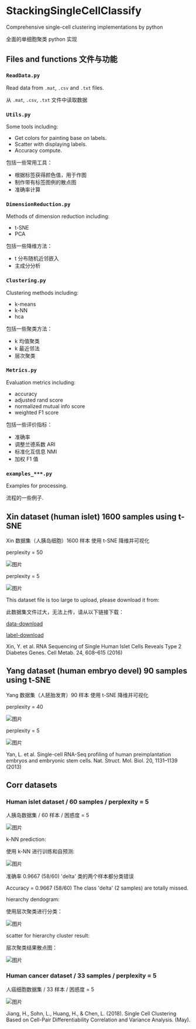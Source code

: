 # StackingSingleCellClassify

Comprehensive single-cell clustering implementations by python

全面的单细胞聚类 python 实现

## Files and functions 文件与功能

### `ReadData.py`

Read data from `.mat`, `.csv` and `.txt` files.

从 `.mat`, `.csv`, `.txt` 文件中读取数据

### `Utils.py`

Some tools including:

* Get colors for painting base on labels.
* Scatter with displaying labels.
* Accuracy compute.

包括一些常用工具：

* 根据标签获得颜色值，用于作图
* 制作带有标签图例的散点图
* 准确率计算

### `DimensionReduction.py`

Methods of dimension reduction including:

* t-SNE
* PCA

包括一些降维方法：

* t 分布随机近邻嵌入
* 主成分分析

### `Clustering.py`

Clustering methods including:

* k-means
* k-NN
* hca

包括一些聚类方法：

* k 均值聚类
* k 最近邻法
* 层次聚类

### `Metrics.py`

Evaluation metrics including:

* accuracy
* adjusted rand score
* normalized mutual info score
* weighted F1 score

包括一些评价指标：

* 准确率
* 调整兰德系数 ARI
* 标准化互信息 NMI
* 加权 F1 值

### `examples_***.py`

Examples for processing.

流程的一些例子.

## Xin dataset (human islet) 1600 samples using t-SNE

Xin 数据集（人胰岛细胞）1600 样本 使用 t-SNE 降维并可视化

perplexity = 50

![图片](pics/xin_human_islet_perp50.png)

perplexity = 5

![图片](pics/xin_human_islet_perp5.png)

This dataset file is too large to upload, please download it from:

此数据集文件过大，无法上传，请从以下链接下载：

[data-download](https://www.ncbi.nlm.nih.gov/geo/download/?acc=GSE81608&format=file&file=GSE81608%5Fhuman%5Fislets%5Frpkm%2Etxt%2Egz)

[label-download](https://s3.amazonaws.com/scrnaseq-public-datasets/manual-data/xin/human_islet_cell_identity.txt)

Xin, Y. et al. RNA Sequencing of Single Human Islet Cells Reveals Type 2 Diabetes Genes. Cell Metab. 24, 608–615 (2016)

## Yang dataset (human embryo devel) 90 samples using t-SNE

Yang 数据集（人胚胎发育）90 样本 使用 t-SNE 降维并可视化

perplexity = 40

![图片](pics/yang_human_embryo_devel_perp40.png)

perplexity = 5

![图片](pics/yang_human_embryo_devel_perp5.png)

Yan, L. et al. Single-cell RNA-Seq profiling of human preimplantation embryos and embryonic stem cells. Nat. Struct. Mol. Biol. 20, 1131–1139 (2013)

## Corr datasets

### Human islet dataset / 60 samples / perplexity = 5

人胰岛数据集 / 60 样本 / 困惑度 = 5

![图片](pics/corr_islet_perp5.png)

k-NN prediction:

使用 k-NN 进行训练和自预测:

![图片](pics/corr_islet_perp5_knn.png)

准确率 0.9667 (58/60) 'delta' 类的两个样本都分类错误

Accuracy = 0.9667 (58/60) The class 'delta' (2 samples) are totally missed.

hierarchy dendogram:

使用层次聚类进行分类：

![图片](pics/corr_islet_perp5_hca_dendogram.png)

scatter for hierarchy cluster result:

层次聚类结果散点图：

![图片](pics/corr_islet_perp5_hca.png)

### Human cancer dataset / 33 samples / perplexity = 5

人癌细胞数据集 / 33 样本 / 困惑度 = 5

![图片](pics/corr_hcancer_perp5.png)

Jiang, H., Sohn, L., Huang, H., & Chen, L. (2018). Single Cell Clustering Based on Cell-Pair Differentiability Correlation and Variance Analysis. (May).
